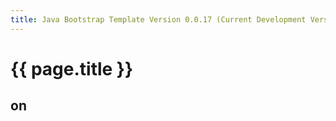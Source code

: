 ```yaml
---
title: Java Bootstrap Template Version 0.0.17 (Current Development Version)
---
```

# {{ page.title }}

## on
